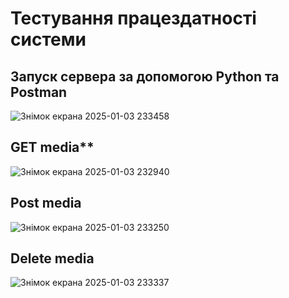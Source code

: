 # Тестування працездатності системи
## Запуск сервера за допомогою Python та Postman
![Знімок екрана 2025-01-03 233458](https://github.com/user-attachments/assets/7f55a6d4-0cb4-44ca-bab6-6d440e7ba3be)
## GET media**
![Знімок екрана 2025-01-03 232940](https://github.com/user-attachments/assets/22f2aff2-9679-4afb-baaa-666deefb3fa0)
## Post media
![Знімок екрана 2025-01-03 233250](https://github.com/user-attachments/assets/65bcd5d5-2e6c-420a-9c57-92d44933b6c6)
## Delete media
![Знімок екрана 2025-01-03 233337](https://github.com/user-attachments/assets/2d12873a-967b-4924-bba6-669ba0c3102d)
